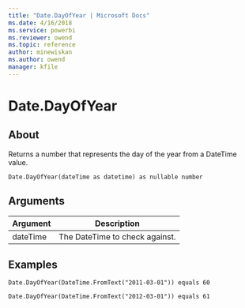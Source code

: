 ```yaml
---
title: "Date.DayOfYear | Microsoft Docs"
ms.date: 4/16/2018
ms.service: powerbi
ms.reviewer: owend
ms.topic: reference
author: minewiskan
ms.author: owend
manager: kfile
---
```

# Date.DayOfYear

  
## About  
Returns a number that represents the day of the year from a DateTime value.  
  
```  
Date.DayOfYear(dateTime as datetime) as nullable number  
```  
  
## Arguments  
  
|Argument|Description|  
|------------|---------------|  
|dateTime|The DateTime to check against.|  
  
## Examples  
  
```  
Date.DayOfYear(DateTime.FromText("2011-03-01")) equals 60  
```  
  
```  
Date.DayOfYear(DateTime.FromText("2012-03-01")) equals 61  
```  
